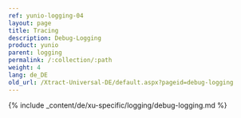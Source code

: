 ```yaml
---
ref: yunio-logging-04
layout: page
title: Tracing 
description: Debug-Logging
product: yunio
parent: logging
permalink: /:collection/:path
weight: 4
lang: de_DE
old_url: /Xtract-Universal-DE/default.aspx?pageid=debug-logging
---
```

{% include _content/de/xu-specific/logging/debug-logging.md %}
